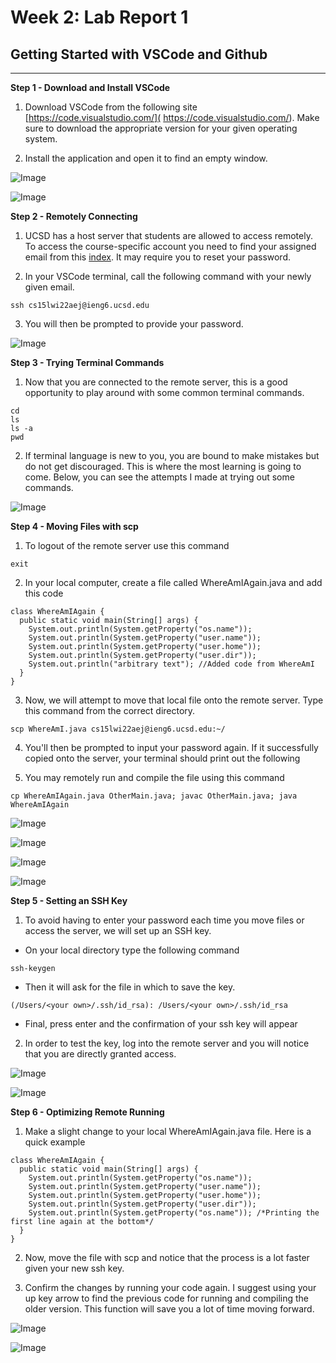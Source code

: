 # Week 2: Lab Report 1

## Getting Started with VSCode and Github 

---
**Step 1 - Download and Install VSCode**

1. Download VSCode from the following site [https://code.visualstudio.com/]( https://code.visualstudio.com/). Make sure to download the appropriate version for your given operating system. 

2. Install the application and open it to find an empty window.

![Image](Download-VSCode.png)



![Image](VSCode-Installed.png)



**Step 2 - Remotely Connecting**

1.  UCSD has a host server that students are allowed to access remotely. To access the course-specific account you need to find your assigned email from this [index](https://sdacs.ucsd.edu/~icc/index.php). It may require you to reset your password.

2. In your VSCode terminal, call the following command with your newly given email. 
``` 
ssh cs15lwi22aej@ieng6.ucsd.edu 
```
3. You will then be prompted to provide your password. 
    

![Image](Remotely-Connecting.png)

**Step 3 - Trying Terminal Commands**

1. Now that you are connected to the remote server, this is a good opportunity to play around with some common terminal commands.

 ```
 cd
 ls
 ls -a
 pwd
 ```

2. If terminal language is new to you, you are bound to make mistakes but do not get discouraged. This is where the most learning is going to come. Below, you can see the attempts I made at trying out some commands.

![Image](Trying-some-commands.png)


**Step 4 - Moving Files with scp**

1. To logout of the remote server use this command
```
exit
```

2. In your local computer, create a file called WhereAmIAgain.java and add this code

```
class WhereAmIAgain {
  public static void main(String[] args) {
    System.out.println(System.getProperty("os.name"));
    System.out.println(System.getProperty("user.name"));
    System.out.println(System.getProperty("user.home"));
    System.out.println(System.getProperty("user.dir"));
    System.out.println("arbitrary text"); //Added code from WhereAmI 
  }
}
```
3. Now, we will attempt to move that local file onto the remote server. Type this command from the correct directory.
```
scp WhereAmI.java cs15lwi22aej@ieng6.ucsd.edu:~/
```
4. You'll then be prompted to input your password again. If it successfully copied onto the server, your terminal should print out the following

5. You may remotely run and compile the file using this command
```
cp WhereAmIAgain.java OtherMain.java; javac OtherMain.java; java WhereAmIAgain
```

![Image](WhereAmIAgain.png)



![Image](Moving-files-scp.png)


![Image](Sucessfully-moved-file.png)



![Image](Original-Java-Run.png)


**Step 5 - Setting an SSH Key**

1. To  avoid having to enter your password each time you move files or access the server, we will set up an SSH key. 

- On your local directory type the following command
```
ssh-keygen
```
- Then it will ask for the file in which to save the key. 
```
(/Users/<your own>/.ssh/id_rsa): /Users/<your own>/.ssh/id_rsa
```
- Final, press enter and the confirmation of your ssh key will appear


2. In order to test the key, log into the remote server and you will notice that you are directly granted access.

![Image](Setting-SSH-key.png)



![Image](Successful-login-wout-password.png)


**Step 6 - Optimizing Remote Running**
1. Make a slight change to your local WhereAmIAgain.java file. Here is a quick example 
```
class WhereAmIAgain {
  public static void main(String[] args) {
    System.out.println(System.getProperty("os.name"));
    System.out.println(System.getProperty("user.name"));
    System.out.println(System.getProperty("user.home"));
    System.out.println(System.getProperty("user.dir"));
    System.out.println(System.getProperty("os.name")); /*Printing the first line again at the bottom*/
  }
}
```
2. Now, move the file with scp and notice that the process is a lot faster given your new ssh key.

3. Confirm the changes by running your code again. I suggest using your up key arrow to find the previous code for running and compiling the older version. This function will save you a lot of time moving forward. 

![Image](Optimizing-Remote-Running.png)

![Image](Updated-Java-Run.png)

